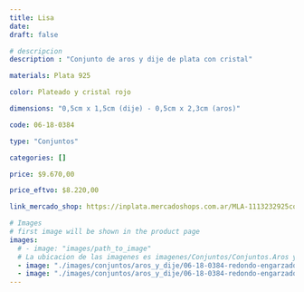 ```yaml
---
title: Lisa
date: 
draft: false

# descripcion
description : "Conjunto de aros y dije de plata con cristal"

materials: Plata 925

color: Plateado y cristal rojo

dimensions: "0,5cm x 1,5cm (dije) - 0,5cm x 2,3cm (aros)"

code: 06-18-0384

type: "Conjuntos"

categories: []

price: $9.670,00

price_eftvo: $8.220,00

link_mercado_shop: https://inplata.mercadoshops.com.ar/MLA-1113232925conjuntos-aros-y-dije-lisa-_JM

# Images
# first image will be shown in the product page
images:
  # - image: "images/path_to_image"
  # La ubicacion de las imagenes es imagenes/Conjuntos/Conjuntos.Aros y Dije/06-18-0384-lisa
  - image: "./images/conjuntos/aros_y_dije/06-18-0384-redondo-engarzado-cristal-rojo_a.JPG"
  - image: "./images/conjuntos/aros_y_dije/06-18-0384-redondo-engarzado-cristal-rojo_b.JPG"
---
```

